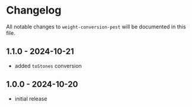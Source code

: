 # Changelog

All notable changes to `weight-conversion-pest` will be documented in this file.

## 1.1.0 - 2024-10-21

- added `toStones` conversion

## 1.0.0 - 2024-10-20

- initial release
